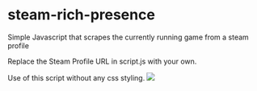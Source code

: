 # steam-rich-presence
Simple Javascript that scrapes the currently running game from a steam profile

Replace the Steam Profile URL in script.js with your own.

Use of this script without any css styling.
![](https://i.imgur.com/4tlBwXz.png)

